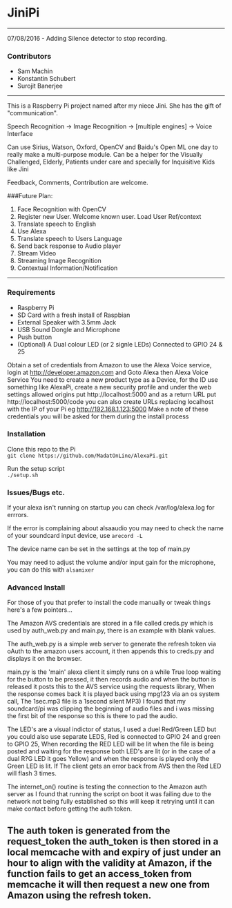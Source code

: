# JiniPi
 
---
07/08/2016 - Adding Silence detector to stop recording. 

### Contributors
* Sam Machin
* Konstantin Schubert
* Surojit Banerjee
 
---
This is a Raspberry Pi project named after my niece Jini. She has the gift of "communication".

Speech Recognition -> Image Recognition -> [multiple engines] -> Voice Interface

Can use Sirius, Watson, Oxford, OpenCV and Baidu's Open ML one day to really make a multi-purpose module.
Can be a helper for the Visually Challenged, Elderly, Patients under care and specially for Inquisitive Kids like Jini

Feedback, Comments, Contribution are welcome.

###Future Plan:
1. Face Recognition with OpenCV
2. Register new User. Welcome known user. Load User Ref/context
3. Translate speech to English
4. Use Alexa
5. Translate speech to Users Language
6. Send back response to Audio player
7. Stream Video
8. Streaming Image Recognition
9. Contextual Information/Notification


---
 
### Requirements
* Raspberry Pi
* SD Card with a fresh install of Raspbian 
* External Speaker with 3.5mm Jack
* USB Sound Dongle and Microphone
* Push button
* (Optional) A Dual colour LED (or 2 signle LEDs) Connected to GPIO 24 & 25


Obtain a set of credentials from Amazon to use the Alexa Voice service, login at http://developer.amazon.com and Goto Alexa then Alexa Voice Service
You need to create a new product type as a Device, for the ID use something like AlexaPi, create a new security profile and under the web settings allowed origins put http://localhost:5000 and as a return URL put http://localhost:5000/code you can also create URLs replacing localhost with the IP of your Pi  eg http://192.168.1.123:5000
Make a note of these credentials you will be asked for them during the install process

### Installation
Clone this repo to the Pi    
`git clone https://github.com/MadatOnLine/AlexaPi.git`

Run the setup script         
`./setup.sh`

### Issues/Bugs etc.

If your alexa isn't running on startup you can check /var/log/alexa.log for errrors.

If the error is complaining about alsaaudio you may need to check the name of your soundcard input device, use `arecord -L` 

The device name can be set in the settings at the top of main.py 

You may need to adjust the volume and/or input gain for the microphone, you can do this with `alsamixer`

### Advanced Install
For those of you that prefer to install the code manually or tweak things here's a few pointers...

The Amazon AVS credentials are stored in a file called creds.py which is used by auth_web.py and main.py, there is an example with blank values.

The auth_web.py is a simple web server to generate the refresh token via oAuth to the amazon users account, it then appends this to creds.py and displays it on the browser.

main.py is the 'main' alexa client it simply runs on a while True loop waiting for the button to be pressed, it then records audio and when the button is released it posts this to the AVS service using the requests library, When the response comes back it is played back using mpg123 via an os system call, The 1sec.mp3 file is a 1second silent MP3) I found that my soundcard/pi was clipping the beginning of audio files and i was missing the first bit of the response so this is there to pad the audio.

The LED's are a visual indictor of status, I used a duel Red/Green LED but you could also use separate LEDS, Red is connected to GPIO 24 and green to GPIO 25, When recording the RED LED will be lit when the file is being posted and waiting for the response both LED's are lit (or in the case of a dual R?G LED it goes Yellow) and when the response is played only the Green LED is lit. If The client gets an error back from AVS then the Red LED will flash 3 times.

The internet_on() routine is testing the connection to the Amazon auth server as I found that running the script on boot it was failing due to the network not being fully established so this will keep it retrying until it can make contact before getting the auth token.

The auth token is generated from the request_token the auth_token is then stored in a local memcache with and expiry of just under an hour to align with the validity at Amazon, if the function fails to get an access_token from memcache it will then request a new one from Amazon using the refresh token.
---
 

